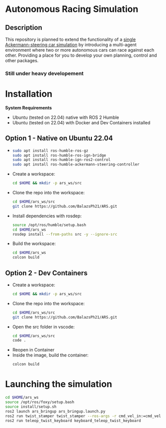 # Autonomous Racing Simulation

## Description

This repository is planned to extend the functionality of a [single Ackermann-steering car simulation](https://github.com/BalazsPh21/ackermann_simulation) by introducing a multi-agent environment where two or more autonomous cars can race against each other. Providing a place for you to develop your own planning, control and other packages.

### Still under heavy developement

# Installation

**System Requirements**
- Ubuntu (tested on 22.04) native with ROS 2 Humble
- Ubuntu (tested on 22.04) with Docker and Dev Containers installed

## Option 1 - Native on Ubuntu 22.04
- 
     ```bash
    sudo apt install ros-humble-ros-gz
    sudo apt install ros-humble-ros-ign-bridge
    sudo apt install ros-humble-ign-ros2-control
    sudo apt install ros-humble-ackermann-steering-controller
    ```
- Create a workspace:
    ```bash
    cd $HOME && mkdir -p ars_ws/src
    ```
- Clone the repo into the workspace:
    ```bash
    cd $HOME/ars_ws/src
    git clone https://github.com/BalazsPh21/ARS.git
    ```
- Install dependencies with rosdep:
    ```bash
    source /opt/ros/humble/setup.bash
    cd $HOME/ars_ws
    rosdep install --from-paths src -y --ignore-src
    ```
- Build the workspace:
    ```bash
    cd $HOME/ars_ws
    colcon build
    ```

## Option 2 - Dev Containers
- Create a workspace:
    ```bash
    cd $HOME && mkdir -p ars_ws/src
    ```
- Clone the repo into the workspace:
    ```bash
    cd $HOME/ars_ws/src
    git clone https://github.com/BalazsPh21/ARS.git
    ```
- Open the src folder in vscode:
    ```bash
    cd $HOME/ars_ws/src
    code .
    ```
- Reopen in Container
- Inside the image, build the container:
    ```bash
    colcon build
    ```

# Launching the simulation
```bash
cd $HOME/ars_ws
source /opt/ros/foxy/setup.bash
source install/setup.sh
ros2 launch ars_bringup ars_bringup.launch.py
ros2 run twist_stamper twist_stamper --ros-args -r cmd_vel_in:=cmd_vel -r cmd_vel_out:=/ackermann_steering_controller/reference
ros2 run teleop_twist_keyboard keyboard_teleop_twist_keyboard
```